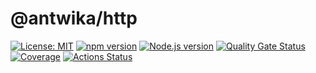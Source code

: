 # @antwika/http

[![License: MIT](https://img.shields.io/badge/License-MIT-yellow.svg)](https://opensource.org/licenses/MIT)
[![npm version](https://img.shields.io/npm/v/@antwika/http)](https://www.npmjs.com/package/@antwika/http)
[![Node.js version](https://img.shields.io/node/v/@antwika/http)](https://www.npmjs.com/package/@antwika/http)
[![Quality Gate Status](https://sonarcloud.io/api/project_badges/measure?project=antwika_http&metric=alert_status)](https://sonarcloud.io/summary/new_code?id=antwika_http)
[![Coverage](https://sonarcloud.io/api/project_badges/measure?project=antwika_http&metric=coverage)](https://sonarcloud.io/summary/new_code?id=antwika_http)
[![Actions Status](https://github.com/antwika/http/workflows/CI/badge.svg)](https://github.com/antwika/http/actions/workflows/ci.yml)
